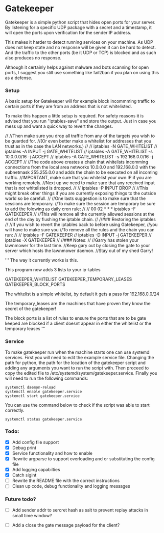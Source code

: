 # Gatekeeper

Gatekeeper is a simple python script that hides open ports for your server.
By listening for a specific UDP package with a secret and a timestamp,
it will open the ports upon verification for the sender IP address.

This makes it harder to detect running services on your machine.
As UDP does not keep state and no response will be given it can be hard to detect.
And the traffic to the other ports (be it UDP or TCP) is blocked and as such also produces no response.

Although it certainly helps against malware and bots scanning for open ports,
I suggest you still use something like fail2ban if you plan on using this as a defense.

### Setup

A basic setup for Gatekeeper will for example block incommming traffic to certain ports if
they are from an address that is not whitelisted.

To make this happen a little setup is required.
For safety reasons it is advised that you run "iptables-save" and store the output.
Just in case you mess up and want a quick way to revert the changes.

//
//Then make sure you drop all traffic from any of the targets you wish to be guarded for.
//(Or even better make a whitelist for addresses that you trust as in the case the LAN networks.)
//
//    iptables -N GATE_WHITELIST
//    iptables -A INPUT -j GATE_WHITELIST
//    iptables -A GATE_WHITELIST -s 10.0.0.0/16    -j ACCEPT
//    iptables -A GATE_WHITELIST -s 192.168.0.0/16 -j ACCEPT
//
//The code above creates a chain that whitelists incomming connections from the local area networks 10.0.0.0 and 192.168.0.0 with the subnetmask 255.255.0.0 and adds the chain to be executed on all incoming traffic.
//IMPORTANT, make sure that you whitelist your own IP if you are working remotely.
//Next up we need to make sure that any received input that is not whitelisted is dropped.
//
//    iptables -P INPUT DROP
//
//This might break other things if you are currently exposing things to the outside world so be carefull.
//
//One lasts suggestion is to make sure that the sessions are temporary.
//To make sure the session are temporary be sure to add the folowing as daily cron rule:
//
//    00 02 * * * iptables -F GATEKEEPER
//
//This will remove all the currently allowed sessions at the end of the day by flushing the iptable chain.
//
//### Restoring the iptables
//
//If you wish to revert the iptables back to before using Gatekeeper,
//you will have to make sure you 
//To remove all the rules and the chain you can run:
//
//    iptables -F GATEKEEPER
//    iptables -D INPUT -j GATEKEEPER
//    iptables -X GATEKEEPER
//
//### Notes:
//
//Garry has stolen your lawnmower for the last time.
//Keep gary out by closing the gate to your server which hosts the lawnmower daemon.
//Stay out of my shed Garry!

'''
The way it currently works is this.

This program now adds 3 lists to your ip-tables

GATEKEEPER_WHITELIST
GATEKEEPER_TEMPORARY_LEASES
GATEKEEPER_BLOCK_PORTS

The whitelist is a simple whitelist, by default it gets a pass for 192.168.0.0/24

The temporary_leases are the machines that have proven they know the secret of the gatekeeper!

The block ports is a list of rules to ensure the ports that are to be gate keeped are blocked if a client doesnt 
    appear in either the whitelist or the temporary leases
'''

### Service
To make gatekeeper run when the machine starts one can use systemd services.
First you will need to edit the example service file.
Changing the path for python, the path for the location of the gatekeeper script
and adding any arguments you want to run the script with.
Then proceed to copy the edited file to /etc/systemd/system/gatekeeper.service.
Finally you will need to run the following commands:

    systemctl daemon-reload
    systemctl enable gatekeeper.service
    systemctl start gatekeeper.service

You can use the command below to check if the script was able to start correctly.

    systemctl status gatekeeper.service

### Todo:
- [x] Add config file support
- [x] Debug print
- [x] Service functionality and how to enable
- [x] Rewrite argparse to support overloading and or substituting the config file
- [x] Add logging capabilties
- [x] Catch sigint
- [ ] Rewrite the README file with the correct instructions
- [ ] Clean up code, debug functionality and logging messages

### Future todo?
- [ ] Add sender addr to sercret hash as salt to prevent replay attacks in small time window?
- [ ] Add a close the gate message payload for the client?

